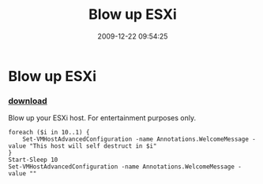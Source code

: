 ﻿---
pid:            1554
parent:         0
children:       
poster:         Carter Shanklin
title:          Blow up ESXi
date:           2009-12-22 09:54:25
description:    Blow up your ESXi host. For entertainment purposes only.
format:         posh
---

# Blow up ESXi

### [download](1554.ps1)  

Blow up your ESXi host. For entertainment purposes only.

```posh
foreach ($i in 10..1) {
	Set-VMHostAdvancedConfiguration -name Annotations.WelcomeMessage -value "This host will self destruct in $i"
}
Start-Sleep 10
Set-VMHostAdvancedConfiguration -name Annotations.WelcomeMessage -value ""

```
